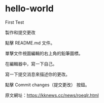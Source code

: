# hello-world
First Test

製作和提交更改

點擊 README.md 文件。

單擊文件視圖編輯的右上角的鉛筆圖標。

在編輯器中，寫一下自己。

寫一下提交消息來描述你的更改。

點擊 Commit changes（提交更改） 按鈕。



原文網址：https://kknews.cc/news/roeqlr.html
